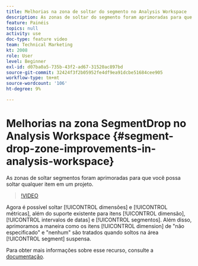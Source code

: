 ```yaml
---
title: Melhorias na zona de soltar do segmento no Analysis Workspace
description: As zonas de soltar do segmento foram aprimoradas para que você possa soltar qualquer item em um projeto.
feature: Painéis
topics: null
activity: use
doc-type: feature video
team: Technical Marketing
kt: 2008
role: User
level: Beginner
exl-id: d07ba0a5-735b-43f2-ad67-31520ac897bd
source-git-commit: 32424f3f2b05952fe4df9ea91dcbe51684cee905
workflow-type: tm+mt
source-wordcount: '106'
ht-degree: 9%

---
```


#  Melhorias na zona SegmentDrop no Analysis Workspace {#segment-drop-zone-improvements-in-analysis-workspace}

 As zonas de soltar segmentos foram aprimoradas para que você possa soltar qualquer item em um projeto.

>[!VIDEO](https://video.tv.adobe.com/v/24036/?quality=12)

Agora é possível soltar [!UICONTROL dimensões] e [!UICONTROL métricas], além do suporte existente para itens [!UICONTROL dimensão], [!UICONTROL intervalos de datas] e [!UICONTROL segmentos]. Além disso, aprimoramos a maneira como os itens [!UICONTROL dimension] de &quot;não especificado&quot; e &quot;nenhum&quot; são tratados quando soltos na área [!UICONTROL segment] suspensa.

Para obter mais informações sobre esse recurso, consulte a [documentação](https://marketing.adobe.com/resources/help/en_US/analytics/analysis-workspace/t_freeform-project-segment.html).
